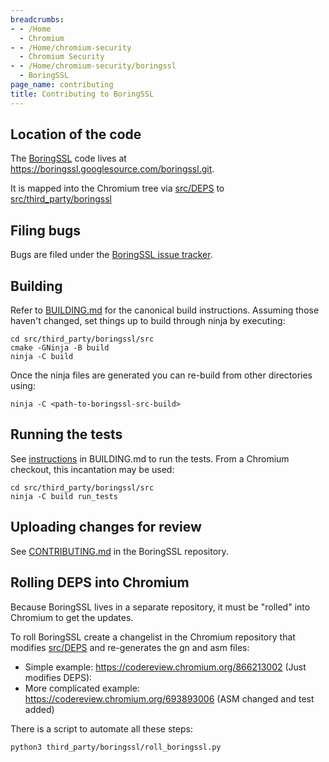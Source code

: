 ```yaml
---
breadcrumbs:
- - /Home
  - Chromium
- - /Home/chromium-security
  - Chromium Security
- - /Home/chromium-security/boringssl
  - BoringSSL
page_name: contributing
title: Contributing to BoringSSL
---
```


## Location of the code

The [BoringSSL](/Home/chromium-security/boringssl) code lives at
<https://boringssl.googlesource.com/boringssl.git>.

It is mapped into the Chromium tree via
[src/DEPS](https://chromium.googlesource.com/chromium/src/+/HEAD/DEPS) to
[src/third_party/boringssl](https://code.google.com/p/chromium/codesearch#chromium/src/third_party/boringssl/&sq=package:chromium)

## Filing bugs

Bugs are filed under the [BoringSSL issue
tracker](https://bugs.chromium.org/p/boringssl/issues/list).

## Building

Refer to
[BUILDING.md](https://boringssl.googlesource.com/boringssl/+/HEAD/BUILDING.md)
for the canonical build instructions. Assuming those haven't changed, set things
up to build through ninja by executing:

```none
cd src/third_party/boringssl/src
cmake -GNinja -B build
ninja -C build
```

Once the ninja files are generated you can re-build from other directories
using:

```none
ninja -C <path-to-boringssl-src-build>
```

## Running the tests

See
[instructions](https://boringssl.googlesource.com/boringssl/+/HEAD/BUILDING.md#Running-tests)
in BUILDING.md to run the tests. From a Chromium checkout, this incantation may
be used:

```none
cd src/third_party/boringssl/src
ninja -C build run_tests
```

## Uploading changes for review

See
[CONTRIBUTING.md](https://boringssl.googlesource.com/boringssl/+/HEAD/CONTRIBUTING.md)
in the BoringSSL repository.

## Rolling DEPS into Chromium

Because BoringSSL lives in a separate repository, it must be "rolled" into
Chromium to get the updates.

To roll BoringSSL create a changelist in the Chromium repository that modifies
[src/DEPS](https://chromium.googlesource.com/chromium/src/+/HEAD/DEPS) and
re-generates the gn and asm files:

*   Simple example: <https://codereview.chromium.org/866213002> (Just
            modifies DEPS):
*   More complicated example:
            <https://codereview.chromium.org/693893006> (ASM changed and test
            added)

There is a script to automate all these steps:

```none
python3 third_party/boringssl/roll_boringssl.py
```
